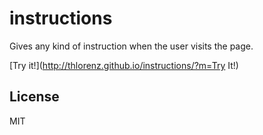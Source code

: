 # instructions

Gives any kind of instruction when the user visits the page.

[Try it!](http://thlorenz.github.io/instructions/?m=Try It!)

## License

MIT
